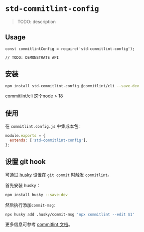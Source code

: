 # `std-commitlint-config`

> TODO: description

## Usage

```
const commitlintConfig = require('std-commitlint-config');

// TODO: DEMONSTRATE API
```
## 安装
```bash
npm install std-commitlint-config @commitlint/cli --save-dev
```
commitlint/cli 这个node > 18

## 使用
在 `commitlint.config.js` 中集成本包:

```javascript
module.exports = {
  extends: ['std-commitlint-config'],
};
```

## 设置 git hook

可通过 [husky](https://www.npmjs.com/package/husky) 设置在 `git commit` 时触发 `commitlint`。

首先安装 husky：

```bash
npm install husky --save-dev
```

然后执行添加`commit-msg`:

```bash
npx husky add .husky/commit-msg 'npx commitlint --edit $1'
```

更多信息可参考 [commitlint 文档](https://commitlint.js.org/#/guides-local-setup?id=install-husky)。